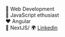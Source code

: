 <!-- ### Hi there 👋 -->

🌱 Web Development\
🔭 JavaScript ethusiast\
:heart: Angular\
🔭 NextJS/
:earth_africa: [Linkedin](https://www.linkedin.com/in/adityaadhikari15/)

<!--
**adityaadhikari15/adityaadhikari15** is a ✨ _special_ ✨ repository because its `README.md` (this file) appears on your GitHub profile.

Here are some ideas to get you started:
- 🔭 I’m currently working on .
- 🌱 I’m currently learning ...
- 👯 I’m looking to collaborate on ...
- 🤔 I’m looking for help with ...
- 💬 Ask me about ...
- 📫 How to reach me: ...
- 😄 Pronouns: ...
- ⚡ Fun fact: ...

